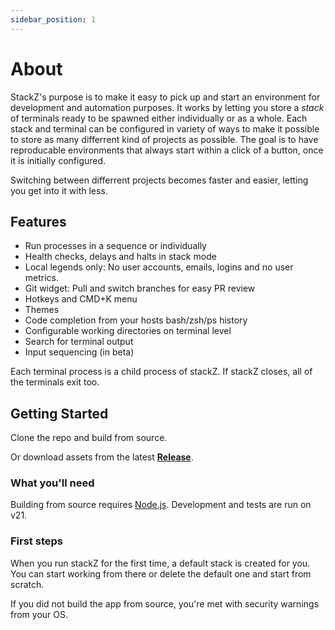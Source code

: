 ```yaml
---
sidebar_position: 1
---
```


# About

StackZ's purpose is to make it easy to pick up and start an environment for development and automation purposes.
It works by letting you store a *stack* of terminals ready to be spawned either individually or as a whole.
Each stack and terminal can be configured in variety of ways to make it possible to store as many differrent kind of projects as possible. 
The goal is to have reproducable environments that always start within a click of a button, once it is initially configured. 

Switching between differrent projects becomes faster and easier, letting you get into it with less.

## Features

- Run processes in a sequence or individually
- Health checks, delays and halts in stack mode
- Local legends only: No user accounts, emails, logins and no user metrics.
- Git widget: Pull and switch branches for easy PR review
- Hotkeys and CMD+K menu
- Themes
- Code completion from your hosts bash/zsh/ps history
- Configurable working directories on terminal level
- Search for terminal output
- Input sequencing (in beta)

Each terminal process is a child process of stackZ. If stackZ closes, all of the terminals exit too.

## Getting Started

Clone the repo and build from source.

Or download assets from the latest **[Release](https://github.com/purgatoryforcookies/stackZ/releases)**.


### What you'll need

Building from source requires [Node.js](https://nodejs.org/en/download/).
Development and tests are run on v21.


### First steps

When you run stackZ for the first time, a default stack is created for you. 
You can start working from there or delete the default one and start from scratch.

If you did not build the app from source, you're met with security warnings from your OS. 






